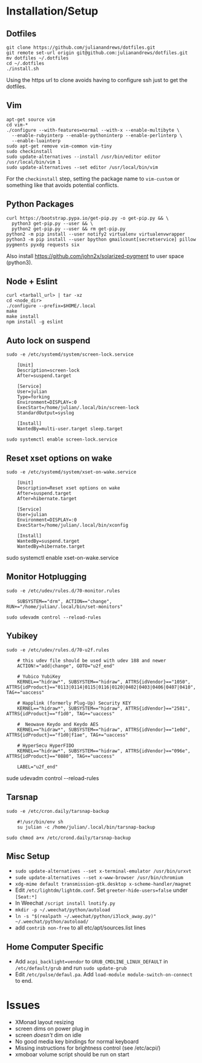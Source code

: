 Installation/Setup
========================

Dotfiles
--------

    git clone https://github.com/julianandrews/dotfiles.git
    git remote set-url origin git@github.com:julianandrews/dotfiles.git
    mv dotfiles ~/.dotfiles
    cd ~/.dotfiles
    ./install.sh

Using the https url to clone avoids having to configure ssh just to get the
dotfiles.

Vim
---

    apt-get source vim
    cd vim-*
    ./configure --with-features=normal --with-x --enable-multibyte \
      --enable-rubyinterp --enable-pythoninterp --enable-perlinterp \
      --enable-luainterp
    sudo apt-get remove vim-common vim-tiny
    sudo checkinstall
    sudo update-alternatives --install /usr/bin/editor editor /usr/local/bin/vim 1
    sudo update-alternatives --set editor /usr/local/bin/vim

For the `checkinstall` step, setting the package name to `vim-custom` or
something like that avoids potential conflicts.

Python Packages
---------------

    curl https://bootstrap.pypa.io/get-pip.py -o get-pip.py && \
      python3 get-pip.py --user && \
      python2 get-pip.py --user && rm get-pip.py
    python2 -m pip install --user notify2 virtualenv virtualenvwrapper
    python3 -m pip install --user bpython gmailcount[secretservice] pillow pygments pyxdg requests six

Also install https://github.com/john2x/solarized-pygment to user space (python3).

Node + Eslint
-------------

    curl <tarball_url> | tar -xz
    cd <node_dir>
    ./configure --prefix=$HOME/.local
    make
    make install
    npm install -g eslint

Auto lock on suspend
------------------

    sudo -e /etc/systemd/system/screen-lock.service

        [Unit]
        Description=screen-lock
        After=suspend.target

        [Service]
        User=julian
        Type=forking
        Environment=DISPLAY=:0
        ExecStart=/home/julian/.local/bin/screen-lock
        StandardOutput=syslog

        [Install]
        WantedBy=multi-user.target sleep.target

    sudo systemctl enable screen-lock.service

Reset xset options on wake
--------------------------

    sudo -e /etc/systemd/system/xset-on-wake.service

        [Unit]
        Description=Reset xset options on wake
        After=suspend.target
        After=hibernate.target

        [Service]
        User=julian
        Environment=DISPLAY=:0
        ExecStart=/home/julian/.local/bin/xconfig

        [Install]
        WantedBy=suspend.target
        WantedBy=hibernate.target

  sudo systemctl enable xset-on-wake.service

Monitor Hotplugging
-------------------

    sudo -e /etc/udev/rules.d/70-monitor.rules

        SUBSYSTEM=="drm", ACTION=="change", RUN+="/home/julian/.local/bin/set-monitors"

    sudo udevadm control --reload-rules

Yubikey
-------

    sudo -e /etc/udev/rules.d/70-u2f.rules

        # this udev file should be used with udev 188 and newer
        ACTION!="add|change", GOTO="u2f_end"

        # Yubico YubiKey
        KERNEL=="hidraw*", SUBSYSTEM=="hidraw", ATTRS{idVendor}=="1050", ATTRS{idProduct}=="0113|0114|0115|0116|0120|0402|0403|0406|0407|0410", TAG+="uaccess"

        # Happlink (formerly Plug-Up) Security KEY
        KERNEL=="hidraw*", SUBSYSTEM=="hidraw", ATTRS{idVendor}=="2581", ATTRS{idProduct}=="f1d0", TAG+="uaccess"

        #  Neowave Keydo and Keydo AES
        KERNEL=="hidraw*", SUBSYSTEM=="hidraw", ATTRS{idVendor}=="1e0d", ATTRS{idProduct}=="f1d0|f1ae", TAG+="uaccess"

        # HyperSecu HyperFIDO
        KERNEL=="hidraw*", SUBSYSTEM=="hidraw", ATTRS{idVendor}=="096e", ATTRS{idProduct}=="0880", TAG+="uaccess"

        LABEL="u2f_end"

  sude udevadm control --reload-rules

Tarsnap
-------

    sudo -e /etc/cron.daily/tarsnap-backup

        #!/usr/bin/env sh
        su julian -c /home/julian/.local/bin/tarsnap-backup

    sudo chmod a+x /etc/crond.daily/tarsnap-backup

Misc Setup
----------
* `sudo update-alternatives --set x-terminal-emulator /usr/bin/urxvt`
* `sude update-alternatives --set x-www-browser /usr/bin/chromium`
* `xdg-mime default transmission-gtk.desktop x-scheme-handler/magnet`
* Edit `/etc/lightdm/lightdm.conf`. Set `greeter-hide-users=false` under `[Seat:*]`
* In Weechat `/script install lnotify.py`
* `mkdir -p ~/.weechat/python/autoload`
* `ln -s "$(realpath ~/.weechat/python/i3lock_away.py)" ~/.weechat/python/autoload/`
* add `contrib non-free` to all etc/apt/sources.list lines

Home Computer Specific
----------------------
* Add `acpi_backlight=vendor` to `GRUB_CMDLINE_LINUX_DEFAULT` in
  `/etc/default/grub` and run `sudo update-grub`
* Edit `/etc/pulse/defaul.pa`. Add `load-module module-switch-on-connect` to end.

Issues
======
* XMonad layout resizing
* screen dims on power plug in
* screen *doesn't* dim on idle
* No good media key bindings for normal keyboard
* Missing instructions for brightness control (see /etc/acpi/)
* xmoboar volume script should be run on start
